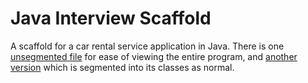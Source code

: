 # Java Interview Scaffold
 A scaffold for a car rental service application in Java. There is one [unsegmented file](Java-Interview-Scaffold/UnsegmentedScaffoldForInterview.java) for ease of viewing the entire program, and [another version](Java-Interview-Scaffold/src/main) which is segmented into its classes as normal.
